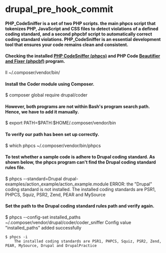 # drupal_pre_hook_commit

<h4> PHP_CodeSniffer is a set of two PHP scripts. the main phpcs script that tokenizes PHP, JavaScript and CSS files to detect violations of a defined coding standard, and a second phpcbf script to automatically correct coding standard violations. PHP_CodeSniffer is an essential development tool that ensures your code remains clean and consistent.</h4>

<h4> Checking the installed <a href="https://github.com/squizlabs/PHP_CodeSniffer">PHP CodeSniffer (phpcs)</a> and PHP 		Code <a href="https://github.com/squizlabs/PHP_CodeSniffer/wiki/Fixing-Errors-Automatically">Beautifier and Fixer 		(phpcbf)</a> program.</h4>
	ll ~/.composer/vendor/bin/

<h4>Install the Coder module using Composer.</h4>
	$ composer global require drupal/coder

<h4>However, both programs are not within Bash's program search path. Hence, we have to add it manually.</h4>
	$ export PATH=$PATH:$HOME/.composer/vendor/bin

<h4>To verify our path has been set up correctly.</h4>
	$ which phpcs
		~/.composer/vendor/bin/phpcs

<h4>To test whether a sample code is adhere to Drupal coding standard. As shown below, the phpcs program can't find the 	Drupal coding standard rules file.</h4>
	$ phpcs --standard=Drupal drupal-examples/action_example/action_example.module
		ERROR: the "Drupal" coding standard is not installed. The installed coding standards are PSR1, PHPCS, Squiz, PSR2, Zend, PEAR and MySource

<h4>Set the path to the Drupal coding standard rules path and verify again.</h4>
	$ phpcs --config-set installed_paths ~/.composer/vendor/drupal/coder/coder_sniffer
		Config value "installed_paths" added successfully

	$ phpcs -i
		The installed coding standards are PSR1, PHPCS, Squiz, PSR2, Zend, PEAR, MySource, Drupal and DrupalPractice

